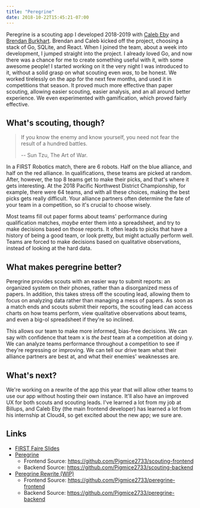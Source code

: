 ```yaml
---
title: "Peregrine"
date: 2018-10-22T15:45:21-07:00
---
```


Peregrine is a scouting app I developed 2018-2019 with [Caleb
Eby](https://calebeby.ml/) and [Brendan
Burkhart](https://github.com/brendanburkhart). Brendan and Caleb kicked off the
project, choosing a stack of Go, SQLite, and React. When I joined the team,
about a week into development, I jumped straight into the project. I already
loved Go, and now there was a chance for me to create something useful with it,
with some awesome people! I started working on it the very night I was
introduced to it, without a solid grasp on what scouting even _was_, to be
honest. We worked tirelessly on the app for the next few months, and used it in
competitions that season. It proved much more effective than paper scouting,
allowing easier scouting, easier analysis, and an all around better experience.
We even experimented with gamification, which proved fairly effective.

## What's scouting, though?

> If you know the enemy and know yourself, you need not fear the result of a hundred battles.
>
> -- Sun Tzu, The Art of War.

In a FIRST Robotics match, there are 6 robots. Half on the blue alliance, and
half on the red alliance. In qualifications, these teams are picked at random.
After, however, the top 8 teams get to make their picks, and that's where it
gets interesting. At the 2018 Pacific Northwest District Championship, for
example, there were 64 teams, and with all these choices, making the best picks
gets really difficult. Your alliance partners often determine the fate of your
team in a competition, so it's crucial to choose wisely.

Most teams fill out paper forms about teams' performance during qualification
matches, _maybe_ enter them into a spreadsheet, and try to make decisions based
on those reports. It often leads to picks that have a history of being a good
team, or look pretty, but might actually perform well. Teams are forced to make
decisions based on qualitative observations, instead of looking at the hard
data.

## What makes peregrine better?

Peregrine provides scouts with an easier way to submit reports: an organized
system on their phones, rather than a disorganized mess of papers. In addition,
this takes stress off the scouting lead, allowing them to focus on analyzing
data rather than managing a mess of papers. As soon as a match ends and scouts
submit their reports, the scouting lead can access charts on how teams perform,
view qualitative observations about teams, and even a big-ol spreadsheet if
they're so inclined.

This allows our team to make more informed, bias-free decisions. We can say
with confidence that team x is _the best_ team at a competition at doing y. We
can analyze teams performance throughout a competition to see if they're
regressing or improving. We can tell our drive team what their alliance
partners are best at, and what their enemies' weaknesses are.

## What's next?

We're working on a rewrite of the app this year that will allow other teams to
use our app without hosting their own instance. It'll also have an improved UX
for both scouts and scouting leads. I've learned a lot from my job at
Billups, and Caleb Eby (the main frontend developer) has learned a lot from his
internship at Cloud4, so get excited about the new app; we sure are.

## Links

- [FIRST Faire Slides](/peregrine-slides.pdf)
- [Peregrine](https://pigmice.ga/)
  - Frontend Source: https://github.com/Pigmice2733/scouting-frontend
  - Backend Source: https://github.com/Pigmice2733/scouting-backend
- [Peregrine Rewrite (WIP)](https://peregrine.ga/)
  - Frontend Source: https://github.com/Pigmice2733/peregrine-frontend
  - Backend Source: https://github.com/Pigmice2733/peregrine-backend

